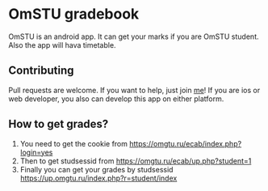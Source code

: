 # OmSTU gradebook

OmSTU is an android app. It can get your marks if you are OmSTU student. Also the app will hava timetable. 

## Contributing
Pull requests are welcome. If you want to help, just join [me](https://vk.com/s1dtv)! If you are ios or web developer, you also can develop this app on either platform.

## How to get grades?
1. You need to get the cookie from https://omgtu.ru/ecab/index.php?login=yes
2. Then to get studsessid from https://omgtu.ru/ecab/up.php?student=1
3. Finally you can get your grades by studsessid https://up.omgtu.ru/index.php?r=student/index
